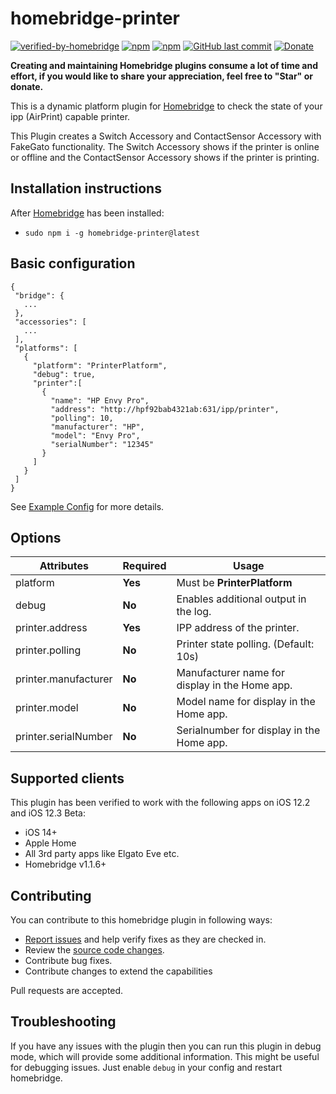 # homebridge-printer

[![verified-by-homebridge](https://badgen.net/badge/homebridge/verified/purple)](https://github.com/homebridge/homebridge/wiki/Verified-Plugins)
[![npm](https://img.shields.io/npm/v/homebridge-printer.svg?style=flat-square)](https://www.npmjs.com/package/homebridge-printer)
[![npm](https://img.shields.io/npm/dt/homebridge-printer.svg?style=flat-square)](https://www.npmjs.com/package/homebridge-printer)
[![GitHub last commit](https://img.shields.io/github/last-commit/SeydX/homebridge-printer.svg?style=flat-square)](https://github.com/SeydX/homebridge-printer)
[![Donate](https://img.shields.io/badge/Donate-PayPal-blue.svg?style=flat-square&maxAge=2592000)](https://www.paypal.com/cgi-bin/webscr?cmd=_s-xclick&hosted_button_id=NP4T3KASWQLD8)

**Creating and maintaining Homebridge plugins consume a lot of time and effort, if you would like to share your appreciation, feel free to "Star" or donate.**


This is a dynamic platform plugin for [Homebridge](https://github.com/nfarina/homebridge) to check the state of your ipp (AirPrint) capable printer.

This Plugin creates a Switch Accessory and ContactSensor Accessory with FakeGato functionality. The Switch Accessory shows if the printer is online or offline and the ContactSensor Accessory shows if the printer is printing.

## Installation instructions

After [Homebridge](https://github.com/nfarina/homebridge) has been installed:

-  ```sudo npm i -g homebridge-printer@latest```


## Basic configuration

 ```
{
  "bridge": {
    ...
  },
  "accessories": [
    ...
  ],
  "platforms": [
    {
      "platform": "PrinterPlatform",
      "debug": true,
      "printer":[
        {
          "name": "HP Envy Pro",
          "address": "http://hpf92bab4321ab:631/ipp/printer",
          "polling": 10,
          "manufacturer": "HP",
          "model": "Envy Pro",
          "serialNumber": "12345"
        }
      ]
    }
  ]
}
 ```
 See [Example Config](https://github.com/SeydX/homebridge-printer/blob/master/example-config.json) for more details.

 
 ## Options

| **Attributes** | **Required** | **Usage** |
|------------|----------|-------|
| platform | **Yes** | Must be **PrinterPlatform** |
| debug | **No** | Enables additional output in the log. |
| printer.address | **Yes** | IPP address of the printer. |
| printer.polling | **No** | Printer state polling. (Default: 10s) |
| printer.manufacturer | **No** | Manufacturer name for display in the Home app. |
| printer.model | **No** | Model name for display in the Home app. |
| printer.serialNumber | **No** | Serialnumber for display in the Home app. |

## Supported clients

This plugin has been verified to work with the following apps on iOS 12.2 and iOS 12.3 Beta:

* iOS 14+
* Apple Home
* All 3rd party apps like Elgato Eve etc.
* Homebridge v1.1.6+


## Contributing

You can contribute to this homebridge plugin in following ways:

- [Report issues](https://github.com/SeydX/homebridge-printer/issues) and help verify fixes as they are checked in.
- Review the [source code changes](https://github.com/SeydX/homebridge-printer/pulls).
- Contribute bug fixes.
- Contribute changes to extend the capabilities

Pull requests are accepted.


## Troubleshooting

If you have any issues with the plugin then you can run this plugin in debug mode, which will provide some additional information. This might be useful for debugging issues. Just enable ``debug`` in your config and restart homebridge.
